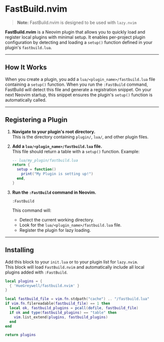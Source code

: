 # FastBuild.nvim

> **Note:** FastBuild.nvim is designed to be used with `lazy.nvim`

**FastBuild.nvim** is a Neovim plugin that allows you to quickly load and register local plugins with minimal setup. It enables per-project plugin configuration by detecting and loading a `setup()` function defined in your plugin's `fastbuild.lua`.

---

## How It Works

When you create a plugin, you add a `lua/<plugin_name>/fastbuild.lua` file containing a `setup()` function. When you run the `:FastBuild` command, FastBuild will detect this file and generate a registration snippet. On your next Neovim startup, this snippet ensures the plugin's `setup()` function is automatically called.

---

## Registering a Plugin

1. **Navigate to your plugin's root directory.**  
   This is the directory containing `plugin/`, `lua/`, and other plugin files.

2. **Add a `lua/<plugin_name>/fastbuild.lua` file.**  
   This file should return a table with a `setup()` function. Example:

   ```lua
   -- lua/my_plugin/fastbuild.lua
   return {
     setup = function()
       print("My Plugin is setting up!")
     end,
   }
   ```

3. **Run the `:FastBuild` command in Neovim.**

   ```vim
   :FastBuild
   ```

   This command will:
   - Detect the current working directory.
   - Look for the `lua/<plugin_name>/fastbuild.lua` file.
   - Register the plugin for lazy loading.

---

## Installing

Add this block to your `init.lua` or to your plugin list for `lazy.nvim`.  
This block will load `FastBuild.nvim` and automatically include all local plugins added with `:FastBuild`.

```lua
local plugins = {
  { 'HueGreywell/fastbuild.nvim' }
}

local fastbuild_file = vim.fn.stdpath("cache") .. "/fastbuild.lua"
if vim.fn.filereadable(fastbuild_file) == 1 then
  local ok, fastbuild_plugins = pcall(dofile, fastbuild_file)
  if ok and type(fastbuild_plugins) == "table" then
    vim.list_extend(plugins, fastbuild_plugins)
  end
end

return plugins
```

